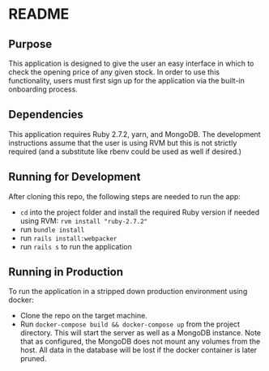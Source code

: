 # README

## Purpose

This application is designed to give the user an easy interface in which to check the opening price of any given stock. In order to use this functionality, users must first sign up for the application via the built-in onboarding process.

## Dependencies

This application requires Ruby 2.7.2, yarn, and MongoDB. The development instructions assume that the user is using RVM but this is not strictly required (and a substitute like rbenv could be used as well if desired.)

## Running for Development

After cloning this repo, the following steps are needed to run the app:
* `cd` into the project folder and install the required Ruby version if needed using RVM: `rvm install "ruby-2.7.2"`
* run `bundle install`
* run `rails install:webpacker`
* run `rails s` to run the application

## Running in Production

To run the application in a stripped down production environment using docker: 
* Clone the repo on the target machine.
* Run `docker-compose build && docker-compose up` from the project directory. This will start the server as well as a MongoDB instance. Note that as configured, the MongoDB does not mount any volumes from the host. All data in the database will be lost if the docker container is later pruned.